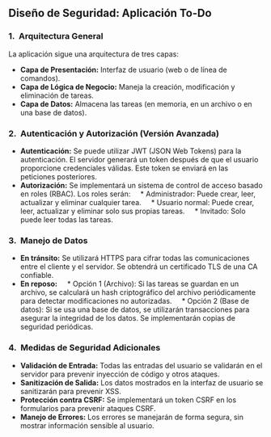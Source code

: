 ## Diseño de Seguridad: Aplicación To-Do

### 1.  Arquitectura General

La aplicación sigue una arquitectura de tres capas:

* **Capa de Presentación:** Interfaz de usuario (web o de línea de comandos).
* **Capa de Lógica de Negocio:** Maneja la creación, modificación y eliminación de tareas.
* **Capa de Datos:** Almacena las tareas (en memoria, en un archivo o en una base de datos).


### 2.  Autenticación y Autorización (Versión Avanzada)

* **Autenticación:** Se puede utilizar JWT (JSON Web Tokens) para la autenticación. El servidor generará un token después de que el usuario proporcione credenciales válidas. Este token se enviará en las peticiones posteriores.
* **Autorización:** Se implementará un sistema de control de acceso basado en roles (RBAC). Los roles serán:
    * Administrador: Puede crear, leer, actualizar y eliminar cualquier tarea.
    * Usuario normal: Puede crear, leer, actualizar y eliminar solo sus propias tareas.
    * Invitado: Solo puede leer todas las tareas.


### 3.  Manejo de Datos

* **En tránsito:** Se utilizará HTTPS para cifrar todas las comunicaciones entre el cliente y el servidor. Se obtendrá un certificado TLS de una CA confiable.
* **En reposo:**
    * Opción 1 (Archivo): Si las tareas se guardan en un archivo, se calculará un hash criptográfico del archivo periódicamente para detectar modificaciones no autorizadas.
    * Opción 2 (Base de datos): Si se usa una base de datos, se utilizarán transacciones para asegurar la integridad de los datos. Se implementarán copias de seguridad periódicas.

### 4.  Medidas de Seguridad Adicionales

* **Validación de Entrada:** Todas las entradas del usuario se validarán en el servidor para prevenir inyección de código y otros ataques.
* **Sanitización de Salida:** Los datos mostrados en la interfaz de usuario se sanitizarán para prevenir XSS.
* **Protección contra CSRF:** Se implementará un token CSRF en los formularios para prevenir ataques CSRF.
* **Manejo de Errores:** Los errores se manejarán de forma segura, sin mostrar información sensible al usuario.
